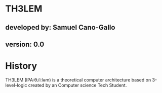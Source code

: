 TH3LEM
=======
## developed by: Samuel Cano-Gallo
## version: 0.0

# History
TH3LEM (IPA:θɹˈiːləm) is a theoretical computer architecture based on 3-level-logic created by an Computer science Tech Student.  


